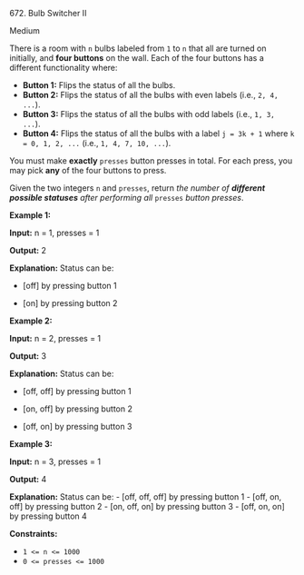 672\. Bulb Switcher II

Medium

There is a room with `n` bulbs labeled from `1` to `n` that all are turned on initially, and **four buttons** on the wall. Each of the four buttons has a different functionality where:

*   **Button 1:** Flips the status of all the bulbs.
*   **Button 2:** Flips the status of all the bulbs with even labels (i.e., `2, 4, ...`).
*   **Button 3:** Flips the status of all the bulbs with odd labels (i.e., `1, 3, ...`).
*   **Button 4:** Flips the status of all the bulbs with a label `j = 3k + 1` where `k = 0, 1, 2, ...` (i.e., `1, 4, 7, 10, ...`).

You must make **exactly** `presses` button presses in total. For each press, you may pick **any** of the four buttons to press.

Given the two integers `n` and `presses`, return _the number of **different possible statuses** after performing all_ `presses` _button presses_.

**Example 1:**

**Input:** n = 1, presses = 1

**Output:** 2

**Explanation:** Status can be: 

- [off] by pressing button 1 

- [on] by pressing button 2

**Example 2:**

**Input:** n = 2, presses = 1

**Output:** 3

**Explanation:** Status can be: 

- [off, off] by pressing button 1 

- [on, off] by pressing button 2 

- [off, on] by pressing button 3

**Example 3:**

**Input:** n = 3, presses = 1

**Output:** 4

**Explanation:** Status can be: - [off, off, off] by pressing button 1 - [off, on, off] by pressing button 2 - [on, off, on] by pressing button 3 - [off, on, on] by pressing button 4

**Constraints:**

*   `1 <= n <= 1000`
*   `0 <= presses <= 1000`